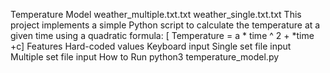 Temperature Model
weather_multiple.txt.txt
weather_single.txt.txt This project implements a simple Python script to calculate the temperature at a given time using a quadratic formula:
[ Temperature = a * time ^ 2 + *time +c]
Features
Hard-coded values
Keyboard input
Single set file input
Multiple set file input
How to Run
python3 temperature_model.py
